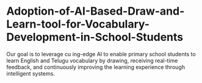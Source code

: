 # Adoption-of-AI-Based-Draw-and-Learn-tool-for-Vocabulary-Development-in-School-Students
Our goal is to leverage cu  ing-edge AI to enable primary school students to learn English and Telugu vocabulary by drawing, receiving real-time feedback, and continuously improving the learning experience through intelligent systems.
